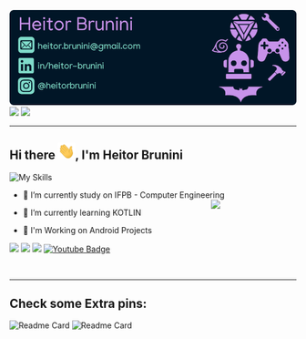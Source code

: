 

<img src="github.png"/><br>
  <img height="210" src="https://github-readme-stats.vercel.app/api?username=heitorbrunini&show_icons=true&theme=nightowl&include_all_commits=true&count_private=true&hide_border=true"/>
  <img height="210" src="https://github-readme-stats.vercel.app/api/top-langs/?username=heitorbrunini&hide=html,ejs,Jupyter%20Notebook&layout=compact&langs_count=7&theme=nightowl&hide_border=true"/>
 
  <hr>
  <h2>Hi there  <img src="https://raw.githubusercontent.com/ABSphreak/ABSphreak/master/gifs/Hi.gif" width="30px">, I'm Heitor Brunini</h2>  <div style="display: inline_bl
                                                                                                                                              
  [![My Skills](https://skillicons.dev/icons?i=java,kotlin,spring,postgres,mysql,python,js,css,html&theme=dark)](https://skillicons.dev)
  
  </div>

- 🔭 I’m currently study on IFPB - Computer Engineering
<img src="https://static.wikia.nocookie.net/minecraft/images/f/fd/NetherPortalAnimated.gif/revision/latest?cb=20200112000746" align="right" width=150 /><br>
- 🌱 I’m currently learning KOTLIN
- 👀 I'm Working on Android Projects


  
  <div><p>
  </p>
<a href="https://www.linkedin.com/in/heitor-brunini/" target="_blank"><img src="https://img.shields.io/badge/-LinkedIn-%230077B5?style=for-the-badge&logo=linkedin&logoColor=white" target="_blank"></a> 
<a href = "mailto:heitor.brunini@gmail.com"><img src="https://img.shields.io/badge/Gmail-D14836?style=for-the-badge&logo=gmail&logoColor=white" target="_blank"></a>
<a href="https://www.instagram.com/heitorbrunini/" target="_blank"><img src="https://img.shields.io/badge/-Instagram-%23E4405F?style=for-the-badge&logo=instagram&logoColor=white" target="_blank"></a>
[![Youtube Badge](https://img.shields.io/badge/YOUTUBE-%23DC322F.svg?&style=for-the-badge&logo=youtube&logoColor=white)](https://www.youtube.com/@heitorbrunini5571) &nbsp;
</div>
<br>
<hr>

## Check some Extra pins:

![Readme Card](https://github-readme-stats.vercel.app/api/pin/?username=heitorbrunini&repo=b9games) ![Readme Card](https://github-readme-stats.vercel.app/api/pin/?username=heitorbrunini&repo=sds-dsmovie)
